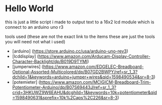 # Hello World

this is just a little script i made to output text to a 16x2 lcd module which is connect to an arduino uno r3

tools used (these are not the exact link to the items these are just the tools you will need not what i used)

- [arduino] (https://store.arduino.cc/usa/arduino-uno-rev3)
- [lcddisplay] (https://www.amazon.com/Arducam-Display-Controller-Character-Backlight/dp/B019D9TYMI)
- [jumperwires] (https://www.amazon.com/EDGELEC-Breadboard-Optional-Assorted-Multicolored/dp/B07GD2BWPY/ref=sr_1_3?dchild=1&keywords=arduino+jumper+wires&qid=1598490534&sr=8-3)
- [potemieter] (https://www.amazon.com/MCIGICM-Breadboard-Trim-Potentiometer-Arduino/dp/B07S69443J/ref=sr_1_3?crid=3HKUWZ9W6EAHU&dcghild=1&keywords=10k+potentiometer&qid=1598490631&sprefix=10k%2Caps%2C226&sr=8-3)
